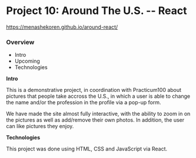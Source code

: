 # Project 10: Around The U.S. -- React

https://menashekoren.github.io/around-react/

### Overview

- Intro
- Upcoming
- Technologies

**Intro**

This is a demonstrative project, in coordination with Practicum100 about pictures that people take accross the U.S., in
which a user is able to change the name and/or the profession in the profile via a pop-up form.

We have made the site almost fully interactive, with the ability to zoom in on the pictures as well as add/remove their
own photos. In addition, the user can like pictures they enjoy.

**Technologies**

This project was done using HTML, CSS and JavaScript via React.

